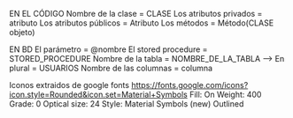EN EL CÓDIGO
Nombre de la clase = CLASE
Los atributos privados = atributo
Los atributos públicos = Atributo 
Los métodos = Método(CLASE objeto)

EN BD
El parámetro = @nombre
El stored procedure = STORED_PROCEDURE
Nombre de la tabla = NOMBRE_DE_LA_TABLA --> En plural = USUARIOS
Nombre de las columnas = columna

Iconos extraidos de google fonts https://fonts.google.com/icons?icon.style=Rounded&icon.set=Material+Symbols
Fill: On
Weight: 400
Grade: 0
Optical size: 24
Style: 
	Material Symbols (new)
	Outlined
